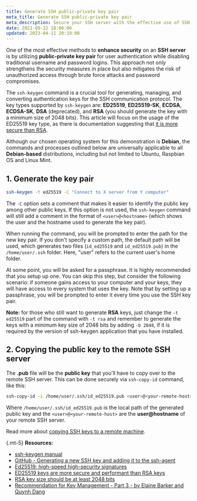 ```yaml
---
title: Generate SSH public-private key pair
meta_title: Generate SSH public-private key pair
meta_description: Secure your SSH server with the effective use of SSH keys by generating public-private key pairs, enhancing authentication security while disabling username/password logins.
date: 2021-09-22 18:00:00
updated: 2023-04-11 20:19:00
---
```


One of the most effective methods to **enhance security** on an **SSH server** is by utilizing **public-private key pair** for user authentication while disabling traditional username and password logins. This approach not only strengthens the security measures in place but also mitigates the risk of unauthorized access through brute force attacks and password compromises.

The `ssh-keygen` command is a crucial tool for generating, managing, and converting authentication keys for the SSH communication protocol. The key types supported by `ssh-keygen` are: **ED25519**, **ED25519-SK**, **ECDSA**, **ECDSA-SK**, **DSA** (deprecated), and **RSA** (you should generate the key with a minimum size of 2048 bits). This article will focus on the usage of the ED25519 key type, as there is documentation suggesting that [it is more secure than RSA](https://docs.gitlab.com/ee/user/ssh.html#ed25519-ssh-keys).

Although our chosen operating system for this demonstration is **Debian**, the commands and processes outlined below are universally applicable to all **Debian-based** distributions, including but not limited to Ubuntu, Raspbian OS and Linux Mint.

## 1. Generate the key pair

```bash
ssh-keygen -t ed25519 -C "Connect to X server from Y computer"
```

The `-C` option sets a comment that makes it easier to identify the public key among other public keys. If this option is not used, the `ssh-keygen` command will still add a comment in the format of `<user>@<hostname>` (which shows the user and the hostname used to generate the key pair).

When running the command, you will be prompted to enter the path for the new key pair. If you don't specify a custom path, the default path will be used, which generates two files (`id_ed25519` and `id_ed25519.pub`) in the `/home/user/.ssh` folder. Here, "user" refers to the current user's home folder.

At some point, you will be asked for a passphrase. It is highly recommended that you setup up one. You can skip this step, but consider the following scenario: if someone gains access to your computer and your keys, they will have access to every system that uses the key. Note that by setting up a passphrase, you will be prompted to enter it every time you use the SSH key pair.

**Note:** for those who still want to generate **RSA** keys, just change the `-t ed25519` part of the command with `-t rsa` and remember to generate the keys with a minimum key size of 2048 bits by adding `-b 2048`, if it is required by the version of ssh-keygen application that you have installed.

## 2. Copying the public key to the remote SSH server

The **.pub** file will be the **public key** that you'll have to copy over to the remote SSH server. This can be done securely via `ssh-copy-id` command, like this:

```bash
ssh-copy-id -i /home/user/.ssh/id_ed25519.pub <user>@<your-remote-host>
```

Where `/home/user/.ssh/id_ed25519.pub` is the local path of the generated public key and the `<user>@<your-remote-host>` are the **user@hostname** of your remote SSH server.

Read more about [copying SSH keys to a remote machine](005.copy-ssh-public-key-to-remote-server.md).

{.mt-5}
**Resources:**
- [ssh-keygen manual](https://www.man7.org/linux/man-pages/man1/ssh-keygen.1.html)
- [GitHub - Generating a new SSH key and adding it to the ssh-agent](https://docs.github.com/en/authentication/connecting-to-github-with-ssh/generating-a-new-ssh-key-and-adding-it-to-the-ssh-agent)
- [Ed25519: high-speed high-security signatures](https://ed25519.cr.yp.to/)
- [ED25519 keys are more secure and performant than RSA keys](https://docs.gitlab.com/ee/user/ssh.html#ed25519-ssh-keys)
- [RSA key size should be at least 2048 bits](https://docs.gitlab.com/ee/user/ssh.html#rsa-ssh-keys)
- [Recommendation for Key Management - Part 3 - by Elaine Barker and Quynh Dang](https://nvlpubs.nist.gov/nistpubs/SpecialPublications/NIST.SP.800-57Pt3r1.pdf)
